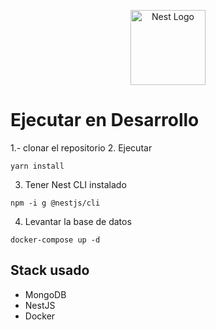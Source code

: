 <p align="center">
  <a href="http://nestjs.com/" target="blank"><img src="https://nestjs.com/img/logo-small.svg" width="120" alt="Nest Logo" /></a>
</p>

# Ejecutar en Desarrollo

1.- clonar el repositorio 2. Ejecutar

```
yarn install
```

3. Tener Nest CLI instalado

```
npm -i g @nestjs/cli
```

4. Levantar la base de datos

```
docker-compose up -d
```

## Stack usado

- MongoDB
- NestJS
- Docker
